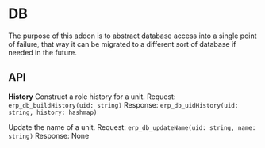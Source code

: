# DB

The purpose of this addon is to abstract database access into a single point of failure, that way it can be migrated to a different sort of database if needed in the future.

## API

**History**
Construct a role history for a unit.
Request: `erp_db_buildHistory(uid: string)`
Response: `erp_db_uidHistory(uid: string, history: hashmap)`

Update the name of a unit.
Request: `erp_db_updateName(uid: string, name: string)`
Response: None
